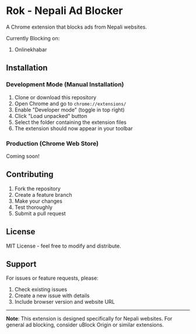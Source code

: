 # Rok - Nepali Ad Blocker

A Chrome extension that blocks ads from Nepali websites.

Currently Blocking on:
1. Onlinekhabar

## Installation

### Development Mode (Manual Installation)

1. Clone or download this repository
2. Open Chrome and go to `chrome://extensions/`
3. Enable "Developer mode" (toggle in top right)
4. Click "Load unpacked" button
5. Select the folder containing the extension files
6. The extension should now appear in your toolbar

### Production (Chrome Web Store)
Coming soon!

## Contributing

1. Fork the repository
2. Create a feature branch
3. Make your changes
4. Test thoroughly
5. Submit a pull request

## License

MIT License - feel free to modify and distribute.

## Support

For issues or feature requests, please:
1. Check existing issues
2. Create a new issue with details
3. Include browser version and website URL

---

**Note**: This extension is designed specifically for Nepali websites. For general ad blocking, consider uBlock Origin or similar extensions. 